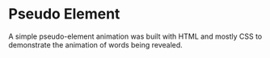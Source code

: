 # Pseudo Element

<p> A simple pseudo-element animation was built with HTML and mostly CSS to demonstrate the animation of words being revealed.
</p>
